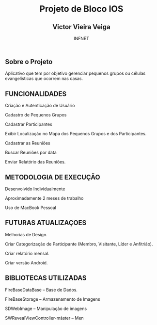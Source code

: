 
<html>
<header>
    <h1>Projeto de Bloco IOS</h1>
    <p><h2>Victor Vieira Veiga</h2> </p>
    <p>INFNET</p>
</header>
    
<article>
  <h2>Sobre o Projeto</h2>
  <p>Aplicativo que tem por objetivo gerenciar pequenos grupos ou células evangelísticas que ocorrem nas casas.</p>
</article>
  
 <article>
  <h2>FUNCIONALIDADES</h2>
  <p> Criação e Autenticação de Usuário </p>
    <p> Cadastro de Pequenos Grupos </p>
   <p>  Cadastrar Participantes </p>
   <p>  Exibir Localização no Mapa dos Pequenos Grupos e dos Participantes. </p>
  <p>   Cadastrar as Reuniões </p>
   <p>  Buscar Reuniões por data </p>
   <p>  Enviar Relatório das Reuniões. </p>

</article>
    

 <article>
  <h2>METODOLOGIA DE EXECUÇÃO</h2>
  <p> Desenvolvido Individualmente </p>
   <p> Aproximadamente 2 meses de trabalho </p>
   <p>  Uso de MacBook Pessoal </p>
</article>

 <article>
  <h2>FUTURAS ATUALIZAÇOES</h2>
  <p> Melhorias de Design. </p>
  <p> Criar Categorização de Participante (Membro, Visitante, Líder e Anfitrião).</p>
  <p>  Criar relatório mensal. </p>
  <p>Criar versão Android. </p>

</article>

 <article>
  <h2>BIBLIOTECAS UTILIZADAS</h2>
  <p> FireBaseDataBase – Base de Dados.  </p>
  <p> FireBaseStorage – Armazenamento de Imagens </p>
  <p> SDWebImage – Manipulação de imagens </p>
  <p> SWRevealViewController-máster – Men </p>
</article>
    
</html>

